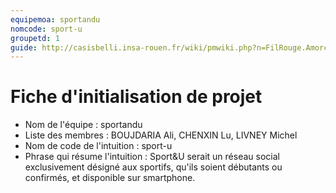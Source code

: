 ```yaml
---
equipemoa: sportandu
nomcode: sport-u
groupetd: 1
guide: http://casisbelli.insa-rouen.fr/wiki/pmwiki.php?n=FilRouge.AmorcerProjet
---
```


# Fiche d'initialisation de projet

- Nom de l'équipe : sportandu
- Liste des membres : BOUJDARIA Ali, CHENXIN Lu, LIVNEY Michel
- Nom de code de l'intuition : sport-u
- Phrase qui résume l'intuition : Sport&U serait un réseau social exclusivement désigné aux sportifs, qu'ils soient débutants ou confirmés, et disponible sur smartphone.
